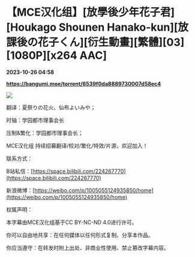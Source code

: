 # 【MCE汉化组】[放學後少年花子君][Houkago Shounen Hanako-kun][放課後の花子くん][衍生動畫][繁體][03][1080P][x264 AAC]

**2023-10-26 04:58**

**https://bangumi.moe/torrent/6539f0da8889730007d58ec4**

![](https://i.ibb.co/Tb1fH1s/F4-Q8-IJTb-YAAi-N6a.jpg)

翻译：夏祭りの花火、仙布よいみや；

时轴：学园都市理事会长

压制&繁化：学园都市理事会长；

  

MCE汉化组 持续招募翻译/校对/繁化/特效/片源，欢迎加入！

  

联系方式：

B站私信：[https://space.bilibili.com/224267770](https://space.bilibili.com/224267770)

新浪微博：[https://weibo.com/p/1005055124935850/home](https://weibo.com/p/1005055124935850/home)

  

权属声明：

本字幕由MCE汉化组基于CC BY-NC-ND 4.0进行许可。

你可以自由地共享：在任何媒体以任何形式复制、分享本作品。

你应当遵守：在转发时附上出处、非商业性使用、禁止篡改字幕内容。